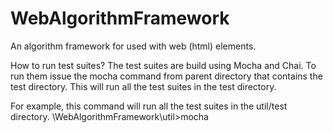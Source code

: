 # WebAlgorithmFramework
An algorithm framework for used with web (html) elements.

How to run test suites?
The test suites are build using Mocha and Chai. To run them issue the mocha command from
parent directory that contains the test directory. This will run all the test suites in the test directory.

For example, this command will run all the test suites in the util/test directory.
\WebAlgorithmFramework\util>mocha
